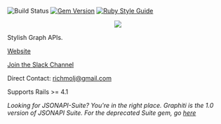 ![Build Status](https://travis-ci.org/graphiti-api/graphiti.svg?branch=master)
[![Gem Version](https://badge.fury.io/rb/graphiti.svg)](https://badge.fury.io/rb/graphiti)
[![Ruby Style Guide](https://img.shields.io/badge/code_style-standard-brightgreen.svg)](https://github.com/testdouble/standard)

<p align="center">
  <a href="https://www.graphiti.dev/guides">
    <img " src="https://user-images.githubusercontent.com/55264/54884141-c10ada00-4e43-11e9-866b-e3c01e33a7c7.png" />
  </a>                                                       
</p>
                                                           
Stylish Graph APIs.

[Website](https://www.graphiti.dev/guides/)

[Join the Slack Channel](https://join.slack.com/t/graphiti-api/shared_invite/enQtMjkyMTA3MDgxNTQzLWVkMDM3NTlmNTIwODY2YWFkMGNiNzUzZGMzOTY3YmNmZjBhYzIyZWZlZTk4YmI1YTI0Y2M0OTZmZGYwN2QxZjg)

Direct Contact: richmolj@gmail.com

Supports Rails >= 4.1

*Looking for JSONAPI-Suite? You're in the right place. Graphiti is the 1.0 version of JSONAPI Suite. For the deprecated Suite gem, go [here](https://github.com/jsonapi-suite/jsonapi_suite_deprecated)*
